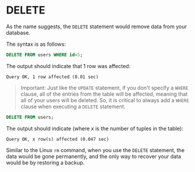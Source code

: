 # DELETE

As the name suggests, the `DELETE` statement would remove data from your database.

The syntax is as follows:

```sql
DELETE FROM users WHERE id=5;
```

The output should indicate that 1 row was affected:

```
Query OK, 1 row affected (0.01 sec)
```

> Important: Just like the `UPDATE` statement, if you don't specify a `WHERE` clause, all of the entries from the table will be affected, meaning that all of your users will be deleted. So, it is critical to always add a `WHERE` clause when executing a `DELETE` statement.

```sql
DELETE FROM users;
```

The output should indicate (where x is the number of tuples in the table):
```
Query OK, x row(s) affected (0.047 sec)
```

Similar to the Linux `rm` command, when you use the `DELETE` statement, the data would be gone permanently, and the only way to recover your data would be by restoring a backup.